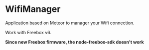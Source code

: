 WifiManager
===========

Application based on Meteor to manager your Wifi connection.

Work with Freebox v6.

**Since new Freebox firmware, the node-freebox-sdk doesn't work**
